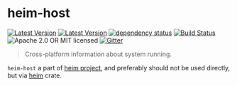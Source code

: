 # heim-host

[![Latest Version](https://img.shields.io/crates/v/heim-host.svg)](https://crates.io/crates/heim-host)
[![Latest Version](https://docs.rs/heim-host/badge.svg)](https://docs.rs/heim-host)
[![dependency status](https://deps.rs/crate/heim-host/0.0.8/status.svg)](https://deps.rs/crate/heim-host/0.0.8)
[![Build Status](https://dev.azure.com/heim-rs/heim/_apis/build/status/heim-rs.heim?branchName=master)](https://dev.azure.com/heim-rs/heim/_build/latest?definitionId=1&branchName=master)
![Apache 2.0 OR MIT licensed](https://img.shields.io/badge/license-Apache2.0%2FMIT-blue.svg)
[![Gitter](https://badges.gitter.im/heim-rs/heim.svg)](https://gitter.im/heim-rs/heim)

> Cross-platform information about system running.

`heim-host` a part of [heim project](https://github.com/heim-rs),
and preferably should not be used directly,
but via [heim](https://crates.io/crates/heim) crate.

